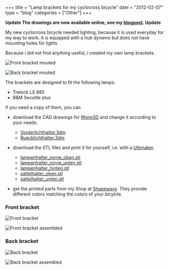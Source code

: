 +++
title = "Lamp brackets for my cyclocross bicycle"
date  = "2012-02-07"
type = "blog"
categories = ["Other"]
+++

**Update
The drawings are now available online, see my [blogpost](/2015/09/16/redrawn-bicycle-parts-in-onshape/).
Update**

My new cyclocross bicycle needed lighting, because it is used everyday for my way to work.
It is equipped with a hub dynamo but does not have mounting holes for lights.

Because i did not find anything useful, i created my own lamp brackets.

![Front bracket mouted](files/2012/02/07/front_bracket_mounted1.jpg)

![Back bracket mouted](files/2012/02/07/back_bracket_mounted1.jpg)

<!--more-->

The brackets are designed to fit the following lamps:

* Trelock LS 885
* B&M Seculite plus

if you need a copy of them, you can

* download the CAD drawings for [Rhino3D](http://www.rhino3d.com) and change it according to your needs.
   * [Vorderlichthalter.3dm](files/2012/02/07/Vorderlichthalter.3dm)
   * [Ruecklichthalter.3dm](files/2012/02/07/Ruecklichthalter.3dm)

* download the STL files and print it for yourself, i.e. with a [Ultimaker](http://www.ultimaker.com).
   * [lampenhalter_vorne_oben.stl](files/2012/02/07/lampenhalter_vorne_oben.stl)
   * [lampenhalter_vorne_unten.stl](files/2012/02/07/lampenhalter_vorne_unten.stl)
   * [lampenhalter_hinten.stl](files/2012/02/07/lampenhalter_hinten.stl)
   * [sattelhalter_oben.stl](files/2012/02/07/sattelhalter_oben.stl)
   * [sattelhalter_unten.stl](files/2012/02/07/sattelhalter_unten.stl)

* get the printed parts from my Shop at <a href="http://www.shapeways.com/shops/uwearzt?section=3061">Shapeways</a>.
    They provide different colors matching the colors of your bicylcle.

### Front bracket
![Front bracket](files/2012/02/07/front_bracket1.jpg)

![Front bracket assembled](files/2012/02/07/front_bracket_assembled1.jpg)

### Back bracket
![Back bracket](files/2012/02/07/back_bracket1.jpg)

![Back bracket assembled](files/2012/02/07/back_bracket_assembled1.jpg)

